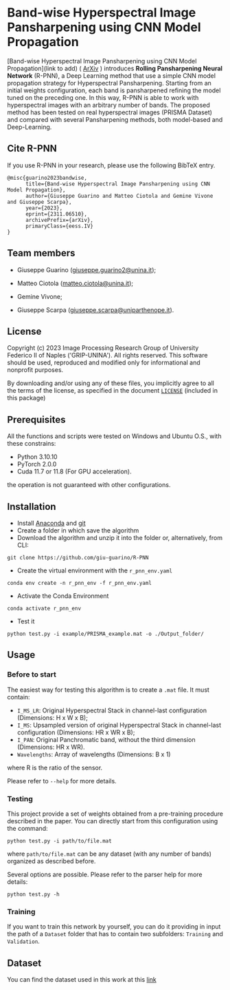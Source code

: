 # Band-wise Hyperspectral Image Pansharpening using CNN Model Propagation

[Band-wise Hyperspectral Image Pansharpening using CNN Model Propagation](link to add) (  [ArXiv](https://www.google.com/url?q=http://arxiv.org/abs/2311.06510&source=gmail&ust=1700026852089000&usg=AOvVaw0bA5hS9pYGvnMPpmkPF2LT) ) introduces **Rolling Pansharpening Neural Network** (R-PNN), a Deep Learning method that use a simple CNN model propagation strategy for Hyperspectral Pansharpening. Starting from an initial weights configuration, each band is pansharpened refining the model tuned on the preceding one. In this way, R-PNN is able to work with hyperspectral images with an arbitrary number of bands. The proposed method has been tested on real hyperspectral images (PRISMA Dataset) and compared with several Pansharpening methods, both model-based and Deep-Learning.

## Cite R-PNN

If you use R-PNN in your research, please use the following BibTeX entry.

```
@misc{guarino2023bandwise,
      title={Band-wise Hyperspectral Image Pansharpening using CNN Model Propagation}, 
      author={Giuseppe Guarino and Matteo Ciotola and Gemine Vivone and Giuseppe Scarpa},
      year={2023},
      eprint={2311.06510},
      archivePrefix={arXiv},
      primaryClass={eess.IV}
}
```

## Team members

*   Giuseppe Guarino (giuseppe.guarino2@unina.it);

*   Matteo Ciotola (matteo.ciotola@unina.it);

*   Gemine Vivone;

*   Giuseppe Scarpa  (giuseppe.scarpa@uniparthenope.it).

## License

Copyright (c) 2023 Image Processing Research Group of University Federico II of Naples ('GRIP-UNINA').
All rights reserved.
This software should be used, reproduced and modified only for informational and nonprofit purposes.

By downloading and/or using any of these files, you implicitly agree to all the
terms of the license, as specified in the document [`LICENSE`](https://github.com/giu-guarino/R-PNN/blob/main/LICENSE.txt)
(included in this package)

## Prerequisites

All the functions and scripts were tested on Windows and Ubuntu O.S., with these constrains:

*   Python 3.10.10
*   PyTorch 2.0.0
*   Cuda 11.7 or 11.8 (For GPU acceleration).

the operation is not guaranteed with other configurations.

## Installation

*   Install [Anaconda](https://www.anaconda.com/products/individual) and [git](https://git-scm.com/downloads)
*   Create a folder in which save the algorithm
*   Download the algorithm and unzip it into the folder or, alternatively, from CLI:

<!---->

    git clone https://github.com/giu-guarino/R-PNN

*   Create the virtual environment with the `r_pnn_env.yaml`

<!---->

    conda env create -n r_pnn_env -f r_pnn_env.yaml

*   Activate the Conda Environment

<!---->

    conda activate r_pnn_env

*   Test it

<!---->

    python test.py -i example/PRISMA_example.mat -o ./Output_folder/ 

## Usage

### Before to start

The easiest way for testing this algorithm is to create a `.mat` file. It must contain:

*   `I_MS_LR`: Original Hyperspectral Stack in channel-last configuration (Dimensions: H x W x B);
*   `I_MS`: Upsampled version of original Hyperspectral Stack in channel-last configuration (Dimensions: HR x WR x B);
*   `I_PAN`: Original Panchromatic band, without the third dimension (Dimensions: HR x WR).
*   `Wavelengths`: Array of wavelengths (Dimensions: B x 1)

where R is the ratio of the sensor.

Please refer to `--help` for more details.

### Testing

This project provide a set of weights obtained from a pre-training procedure described in the paper. You can directly start from this configuration using the command:

    python test.py -i path/to/file.mat
    
where `path/to/file.mat` can be any dataset (with any number of bands) organized as described before.

Several options are possible. Please refer to the parser help for more details:

    python test.py -h

### Training

If you want to train this network by yourself, you can do it providing in input the path of a `Dataset` folder that has to contain two subfolders: `Training` and `Validation`.


## Dataset

You can find the dataset used in this work at this [link](https://openremotesensing.net/knowledgebase/panchromatic-and-hyperspectral-image-fusion-outcome-of-the-2022-whispers-hyperspectral-pansharpening-challenge/)

